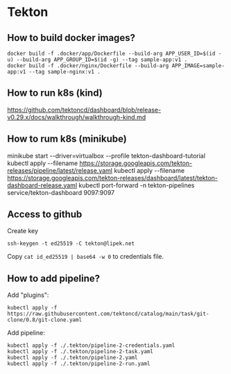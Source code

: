 # Tekton

## How to build docker images?

```
docker build -f .docker/app/Dockerfile --build-arg APP_USER_ID=$(id -u) --build-arg APP_GROUP_ID=$(id -g) --tag sample-app:v1 .
docker build -f .docker/nginx/Dockerfile --build-arg APP_IMAGE=sample-app:v1 --tag sample-nginx:v1 .
```


## How to run k8s (kind)

https://github.com/tektoncd/dashboard/blob/release-v0.29.x/docs/walkthrough/walkthrough-kind.md

## How to rum k8s (minikube)

minikube start --driver=virtualbox  --profile tekton-dashboard-tutorial
kubectl apply --filename https://storage.googleapis.com/tekton-releases/pipeline/latest/release.yaml
kubectl apply --filename https://storage.googleapis.com/tekton-releases/dashboard/latest/tekton-dashboard-release.yaml
kubectl port-forward -n tekton-pipelines service/tekton-dashboard 9097:9097


## Access to github

Create key

    ssh-keygen -t ed25519 -C tekton@lipek.net

Copy `cat id_ed25519 | base64 -w 0` to credentials file.



## How to add pipeline?

Add "plugins":
    
    kubectl apply -f https://raw.githubusercontent.com/tektoncd/catalog/main/task/git-clone/0.8/git-clone.yaml

Add pipeline:

    kubectl apply -f ./.tekton/pipeline-2-credentials.yaml
    kubectl apply -f ./.tekton/pipeline-2-task.yaml
    kubectl apply -f ./.tekton/pipeline-2.yaml
    kubectl apply -f ./.tekton/pipeline-2-run.yaml

